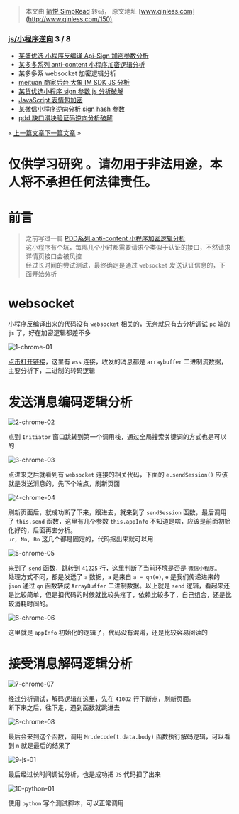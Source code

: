 > 本文由 [简悦 SimpRead](http://ksria.com/simpread/) 转码， 原文地址 [www.qinless.com](http://www.qinless.com/150)

### [js/小程序逆向](https://www.qinless.com/series/js-program) 3 / 8

*   [某盛优选 小程序反编译 Api-Sign 加密参数分析](https://www.qinless.com/144)
*   [某多多系列 anti-content 小程序加密逻辑分析](https://www.qinless.com/147)
*   某多多系 websocket 加密逻辑分析
*   [meituan 商家后台 大象 IM SDK JS 分析](https://www.qinless.com/434)
*   [某货优选小程序 sign 参数 js 分析破解](https://www.qinless.com/687)
*   [JavaScript 表情包加密](https://www.qinless.com/1136)
*   [某微信小程序逆向分析 sign hash 参数](https://www.qinless.com/1459)
*   [pdd 缺口滑块验证码逆向分析破解](https://www.qinless.com/1466)

« [上一篇文章](https://www.qinless.com/147 "某多多系列 anti-content 小程序加密逻辑分析")[下一篇文章](https://www.qinless.com/434 "meituan 商家后台 大象 IM SDK JS 分析") »

仅供学习研究 。请勿用于非法用途，本人将不承担任何法律责任。
==============================

前言
==

> 之前写过一篇 [PDD系列 anti-content 小程序加密逻辑分析](https://www.jianshu.com/p/cbd11a47de7d)  
> 这小程序有个坑，每隔几个小时都需要请求个类似于认证的接口，不然请求详情页接口会被风控  
> 经过长时间的尝试测试，最终确定是通过 `websocket` 发送认证信息的，下面开始分析

websocket
=========

小程序反编译出来的代码没有 `websocket` 相关的，无奈就只有去分析调试 `pc` 端的 `js` 了，好在加密逻辑都差不多

![1-chrome-01](https://www.qinless.com/wp-content/uploads/2021/09/wp_editor_md_ff84a63fc9e702e415f1faeaadc3350f.jpg "1-chrome-01")

[点击打开链接](https://ktt.pinduoduo.com/)，这里有 `wss` 连接，收发的消息都是 `arraybuffer` 二进制流数据，主要分析下，二进制的转码逻辑

发送消息编码逻辑分析
==========

![2-chrome-02](https://www.qinless.com/wp-content/uploads/2021/09/wp_editor_md_fbeaeb5458b762b146b5bfbf9133e862.jpg "2-chrome-02")

点到 `Initiator` 窗口跳转到第一个调用栈，通过全局搜索关键词的方式也是可以的

![3-chrome-03](https://www.qinless.com/wp-content/uploads/2021/09/wp_editor_md_c956276abef3a411b6dce125f92bd26a.jpg "3-chrome-03")

点进来之后就看到有 `websocket` 连接的相关代码，下面的 `e.sendSession()` 应该就是发送消息的，先下个端点，刷新页面

![4-chrome-04](https://www.qinless.com/wp-content/uploads/2021/09/wp_editor_md_4c84d517aa693e0eeabc2bd1f351b772.jpg "4-chrome-04")

刷新页面后，就成功断了下来，跟进去，就来到了 `sendSession` 函数，最后调用了 `this.send` 函数，这里有几个参数 `this.appInfo` 不知道是啥，应该是前面初始化好的，后面再去分析。  
`ur, Nn, Bn` 这几个都是固定的，代码抠出来就可以用

![5-chrome-05](https://www.qinless.com/wp-content/uploads/2021/09/wp_editor_md_11a939fe40f1307e9549fd53e24c207b.jpg "5-chrome-05")

来到了 `send` 函数，跳转到 `41225` 行，这里判断了当前环境是否是 `微信小程序`。  
处理方式不同，都是发送了 `a` 数据，`a` 是来自 `a = qn(e)`, `e` 是我们传递进来的 `json` 通过 `qn` 函数转成 `ArrayBuffer` 二进制数据。以上就是 `send` 逻辑，看起来还是比较简单，但是扣代码的时候就比较头疼了，依赖比较多了，自己组合，还是比较消耗时间的。

![6-chrome-06](https://www.qinless.com/wp-content/uploads/2021/09/wp_editor_md_a7cf1d995993c19c82bd5f0017e89d5e.jpg "6-chrome-06")

这里就是 `appInfo` 初始化的逻辑了，代码没有混淆，还是比较容易阅读的

接受消息解码逻辑分析
==========

![7-chrome-07](https://www.qinless.com/wp-content/uploads/2021/09/wp_editor_md_343a7f982b89e358a395a728b03633d2.jpg "7-chrome-07")

经过分析调试，解码逻辑在这里，先在 `41082` 行下断点，刷新页面。  
断下来之后，往下走，遇到函数就跳进去

![8-chrome-08](https://www.qinless.com/wp-content/uploads/2021/09/wp_editor_md_1461dd33f4cc944338f0133a48aa6a17.jpg "8-chrome-08")

最后会来到这个函数，调用 `Mr.decode(t.data.body)` 函数执行解码逻辑，可以看到 `n` 就是最后的结果了

![9-js-01](https://www.qinless.com/wp-content/uploads/2021/09/wp_editor_md_856c55d37dbed23001bf86238b3ea002.jpg "9-js-01")

最后经过长时间调试分析，也是成功把 `JS` 代码扣了出来

![10-python-01](https://www.qinless.com/wp-content/uploads/2021/09/wp_editor_md_39a11b926d891dfce5deda1a1510204a.jpg "10-python-01")

使用 `python` 写个测试脚本，可以正常调用